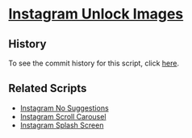 # [Instagram Unlock Images](https://github.com/JenieX/user-js/tree/main/src/ig-unlock-images)

## History

To see the commit history for this script, click [here](https://github.com/JenieX/user-js/commits/main?path=src/ig-unlock-images).

## Related Scripts

- [Instagram No Suggestions](https://github.com/JenieX/user-js/tree/main/src/ig-no-suggestions)
- [Instagram Scroll Carousel](https://github.com/JenieX/user-js/tree/main/src/ig-scroll-carousel)
- [Instagram Splash Screen](https://github.com/JenieX/user-js/tree/main/src/ig-splash-screen)

